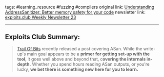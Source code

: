 tags: #learning_resource #fuzzing #compilers
original link: [Understanding AddressSanitizer: Better memory safety for your code](https://blog.trailofbits.com/2024/05/16/understanding-addresssanitizer-better-memory-safety-for-your-code/?ref=blog.exploits.club) 
newsletter link: [exploits.club Weekly Newsletter 23](https://blog.exploits.club/exploits-club-weekly-newsletter-23/)

---
## Exploits Club Summary:
> [Trail Of Bits](https://blog.trailofbits.com/?ref=blog.exploits.club) recently released a post covering ASan. While the write-up's main goal appears to be a **primer for getting set-up with the tool**, it goes well above and beyond that, c**overing the internals in-depth.** Whether you spend hours reading ASan outputs, or you're lucky, **we bet there is something new here for you to learn.** 
